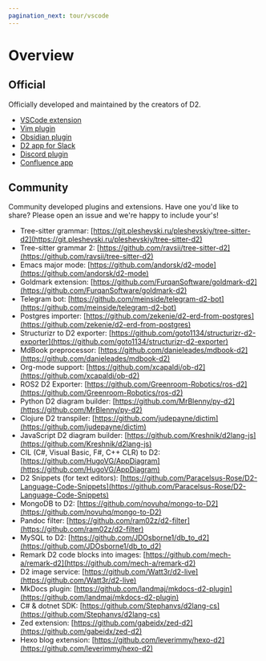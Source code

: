 ```yaml
---
pagination_next: tour/vscode
---
```


# Overview

## Official

Officially developed and maintained by the creators of D2.

- [VSCode extension](/tour/vscode/)
- [Vim plugin](/tour/vim/)
- [Obsidian plugin](/tour/obsidian/)
- [D2 app for Slack](/tour/slack/)
- [Discord plugin](/tour/discord/)
- [Confluence app](/tour/confluence/)

## Community

Community developed plugins and extensions. Have one you'd like to share? Please open an
issue and we're happy to include your's!

- Tree-sitter grammar: [https://git.pleshevski.ru/pleshevskiy/tree-sitter-d2](https://git.pleshevski.ru/pleshevskiy/tree-sitter-d2)
- Tree-sitter grammar 2: [https://github.com/ravsii/tree-sitter-d2](https://github.com/ravsii/tree-sitter-d2)
- Emacs major mode: [https://github.com/andorsk/d2-mode](https://github.com/andorsk/d2-mode)
- Goldmark extension: [https://github.com/FurqanSoftware/goldmark-d2](https://github.com/FurqanSoftware/goldmark-d2)
- Telegram bot: [https://github.com/meinside/telegram-d2-bot](https://github.com/meinside/telegram-d2-bot)
- Postgres importer: [https://github.com/zekenie/d2-erd-from-postgres](https://github.com/zekenie/d2-erd-from-postgres)
- Structurizr to D2 exporter: [https://github.com/goto1134/structurizr-d2-exporter](https://github.com/goto1134/structurizr-d2-exporter)
- MdBook preprocessor: [https://github.com/danieleades/mdbook-d2](https://github.com/danieleades/mdbook-d2)
- Org-mode support: [https://github.com/xcapaldi/ob-d2](https://github.com/xcapaldi/ob-d2)
- ROS2 D2 Exporter: [https://github.com/Greenroom-Robotics/ros-d2](https://github.com/Greenroom-Robotics/ros-d2)
- Python D2 diagram builder: [https://github.com/MrBlenny/py-d2](https://github.com/MrBlenny/py-d2)
- Clojure D2 transpiler: [https://github.com/judepayne/dictim](https://github.com/judepayne/dictim)
- JavaScript D2 diagram builder: [https://github.com/Kreshnik/d2lang-js](https://github.com/Kreshnik/d2lang-js)
- CIL (C#, Visual Basic, F#, C++ CLR) to D2: [https://github.com/HugoVG/AppDiagram](https://github.com/HugoVG/AppDiagram)
- D2 Snippets (for text editors): [https://github.com/Paracelsus-Rose/D2-Language-Code-Snippets](https://github.com/Paracelsus-Rose/D2-Language-Code-Snippets)
- MongoDB to D2: [https://github.com/novuhq/mongo-to-D2](https://github.com/novuhq/mongo-to-D2)
- Pandoc filter: [https://github.com/ram02z/d2-filter](https://github.com/ram02z/d2-filter)
- MySQL to D2: [https://github.com/JDOsborne1/db_to_d2](https://github.com/JDOsborne1/db_to_d2)
- Remark D2 code blocks into images: [https://github.com/mech-a/remark-d2](https://github.com/mech-a/remark-d2)
- D2 image service: [https://github.com/Watt3r/d2-live](https://github.com/Watt3r/d2-live)
- MkDocs plugin: [https://github.com/landmaj/mkdocs-d2-plugin](https://github.com/landmaj/mkdocs-d2-plugin)
- C# & dotnet SDK: [https://github.com/Stephanvs/d2lang-cs](https://github.com/Stephanvs/d2lang-cs)
- Zed extension: [https://github.com/gabeidx/zed-d2](https://github.com/gabeidx/zed-d2)
- Hexo blog extension: [https://github.com/leverimmy/hexo-d2](https://github.com/leverimmy/hexo-d2)
